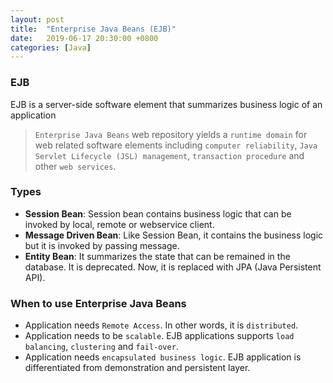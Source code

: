 ```yaml
---
layout: post
title:  "Enterprise Java Beans (EJB)"
date:   2019-06-17 20:30:00 +0800
categories: [Java]
---
```

### EJB

EJB is a server-side software element that summarizes business logic of an application

>`Enterprise Java Beans` web repository yields a `runtime domain` for web related software elements including `computer reliability`, `Java Servlet Lifecycle (JSL) management`, `transaction procedure` and other `web services`.

### Types

- **Session Bean**: Session bean contains business logic that can be invoked by local, remote or webservice client.
- **Message Driven Bean**: Like Session Bean, it contains the business logic but it is invoked by passing message.
- **Entity Bean**: It summarizes the state that can be remained in the database. It is deprecated. Now, it is replaced with JPA (Java Persistent API).

### When to use Enterprise Java Beans
- Application needs `Remote Access`. In other words, it is `distributed`.
- Application needs to be `scalable`. EJB applications supports `load balancing`, `clustering` and `fail-over`.
- Application needs `encapsulated business logic`. EJB application is differentiated from demonstration and persistent layer.



